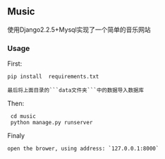 ## Music

使用Django2.2.5+Mysql实现了一个简单的音乐网站


### Usage
First:

    pip install  requirements.txt
    
    最后将上面目录的```data文件夹```中的数据导入数据库
Then:

     cd music
     python manage.py runserver

Finaly

    open the brower, using address: `127.0.0.1:8000`

